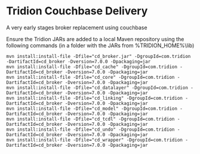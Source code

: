# Tridion Couchbase Delivery
A very early stages broker replacement using couchbase

Ensure the Tridion JARs are added to a local Maven repository using the following commands (in a folder with the JARs from %TRIDION_HOME%\lib)
```
mvn install:install-file -Dfile="cd_broker.jar" -DgroupId=com.tridion -DartifactId=cd_broker -Dversion=7.0.0 -Dpackaging=jar
mvn install:install-file -Dfile="cd_cache" -DgroupId=com.tridion -DartifactId=cd_broker -Dversion=7.0.0 -Dpackaging=jar
mvn install:install-file -Dfile="cd_core" -DgroupId=com.tridion -DartifactId=cd_broker -Dversion=7.0.0 -Dpackaging=jar
mvn install:install-file -Dfile="cd_datalayer" -DgroupId=com.tridion -DartifactId=cd_broker -Dversion=7.0.0 -Dpackaging=jar
mvn install:install-file -Dfile="cd_linking" -DgroupId=com.tridion -DartifactId=cd_broker -Dversion=7.0.0 -Dpackaging=jar
mvn install:install-file -Dfile="cd_model" -DgroupId=com.tridion -DartifactId=cd_broker -Dversion=7.0.0 -Dpackaging=jar
mvn install:install-file -Dfile="cd_tcdl" -DgroupId=com.tridion -DartifactId=cd_broker -Dversion=7.0.0 -Dpackaging=jar
mvn install:install-file -Dfile="cd_undo" -DgroupId=com.tridion -DartifactId=cd_broker -Dversion=7.0.0 -Dpackaging=jar
mvn install:install-file -Dfile="cd_wrapper" -DgroupId=com.tridion -DartifactId=cd_broker -Dversion=7.0.0 -Dpackaging=jar
```
